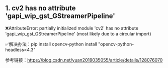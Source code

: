 ## 1. cv2 has no attribute 'gapi_wip_gst_GStreamerPipeline'
❌AttributeError: partially initialized module 'cv2' has no attribute 'gapi_wip_gst_GStreamerPipeline' (most likely due to a circular import)

✅解决办法：pip install opencv-python install "opencv-python-headless<4.3"

参考链接：https://blog.csdn.net/yuan2019035055/article/details/128076070

